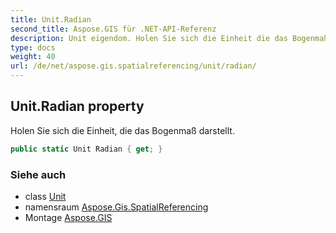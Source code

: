 ```yaml
---
title: Unit.Radian
second_title: Aspose.GIS für .NET-API-Referenz
description: Unit eigendom. Holen Sie sich die Einheit die das Bogenmaß darstellt.
type: docs
weight: 40
url: /de/net/aspose.gis.spatialreferencing/unit/radian/
---
```

## Unit.Radian property

Holen Sie sich die Einheit, die das Bogenmaß darstellt.

```csharp
public static Unit Radian { get; }
```

### Siehe auch

* class [Unit](../)
* namensraum [Aspose.Gis.SpatialReferencing](../../unit/)
* Montage [Aspose.GIS](../../../)



